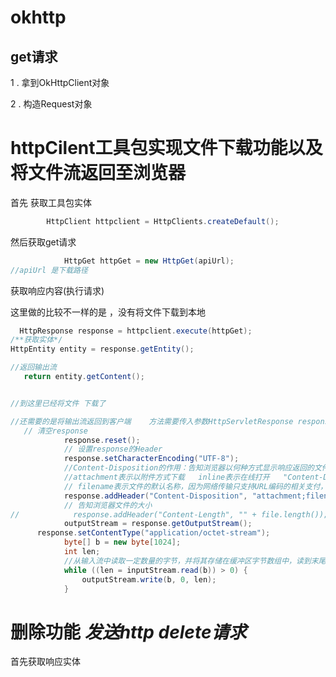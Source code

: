 # okhttp

## get请求

1 . 拿到OkHttpClient对象

2 . 构造Request对象





# httpCilent工具包实现文件下载功能以及将文件流返回至浏览器

首先  获取工具包实体

```java
        HttpClient httpclient = HttpClients.createDefault();

```

然后获取get请求

```java
            HttpGet httpGet = new HttpGet(apiUrl);
//apiUrl 是下载路径
```

获取响应内容(执行请求)

这里做的比较不一样的是 ，没有将文件下载到本地

```java
  HttpResponse response = httpclient.execute(httpGet);
/**获取实体*/
HttpEntity entity = response.getEntity();

//返回输出流
   return entity.getContent();


//到这里已经将文件 下载了

//还需要的是将输出流返回到客户端    方法需要传入参数HttpServletResponse response   后续用respose返回输出流
   // 清空response
            response.reset();
            // 设置response的Header
            response.setCharacterEncoding("UTF-8");
            //Content-Disposition的作用：告知浏览器以何种方式显示响应返回的文件，用浏览器打开还是以附件的形式下载到本地保存
            //attachment表示以附件方式下载   inline表示在线打开   "Content-Disposition: inline; filename=文件名.mp3"
            // filename表示文件的默认名称，因为网络传输只支持URL编码的相关支付，因此需要将文件名URL编码后进行传输,前端收到后需要反编码才能获取到真正的名称
            response.addHeader("Content-Disposition", "attachment;filename=" + URLEncoder.encode(fileName, "UTF-8"));
            // 告知浏览器文件的大小
//            response.addHeader("Content-Length", "" + file.length());
            outputStream = response.getOutputStream();
      response.setContentType("application/octet-stream");
            byte[] b = new byte[1024];
            int len;
            //从输入流中读取一定数量的字节，并将其存储在缓冲区字节数组中，读到末尾返回-1
            while ((len = inputStream.read(b)) > 0) {
                outputStream.write(b, 0, len);
            }
```



# 删除功能  *发送http delete请求*  

 

首先获取响应实体